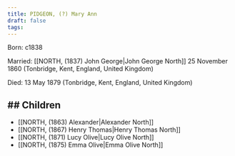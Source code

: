 ```yaml
---
title: PIDGEON, (?) Mary Ann
draft: false
tags:
---
```

Born: c1838

Married: [[NORTH, (1837) John George|John George North]] 25 November 1860 (Tonbridge, Kent, England, United Kingdom)

Died: 13 May 1879 (Tonbridge, Kent, England, United Kingdom)

## ## Children
- [[NORTH, (1863) Alexander|Alexander North]]
- [[NORTH, (1867) Henry Thomas|Henry Thomas North]]
- [[NORTH, (1871) Lucy Olive|Lucy Olive North]]
- [[NORTH, (1875) Emma Olive|Emma Olive North]]